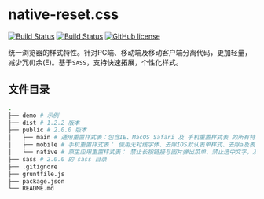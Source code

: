 # native-reset.css
[![Build Status](https://img.shields.io/badge/build-passing-brightgreen.svg)](https://github.com/BoizZ/reset-css)
[![Build Status](https://img.shields.io/badge/PRs-welcome-brightgreen.svg)](https://github.com/BoizZ/reset-css/pulls)
[![GitHub license](https://img.shields.io/badge/license-MIT-blue.svg)](https://raw.githubusercontent.com/BoizZ/reset-css/master/LICENSE)

统一浏览器的样式特性。针对PC端、移动端及移动客户端分离代码，更加轻量，减少冗(I)余(E)。基于`SASS`，支持快速拓展，个性化样式。

## 文件目录

``` bash
.
├── demo # 示例
├── dist # 1.2.2 版本
├── public # 2.0.0 版本
│   ├── main # 通用重置样式表：包含IE、MacOS Safari 及 手机重置样式表 的所有特性
│   ├── mobile # 手机重置样式表： 使用无衬线字体、去除IOS默认表单样式、去除a及表单点击时的蓝边及灰色背景
│   └── native # 原生应用重置样式表： 禁止长按链接与图片弹出菜单、禁止选中文字，及 手机重置样式表 的所有特性
├── sass # 2.0.0 的 sass 目录
├── .gitignore
├── gruntfile.js
├── package.json
└── README.md
```
